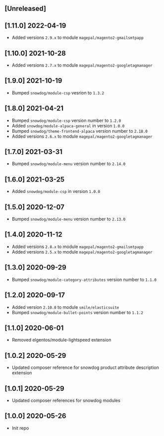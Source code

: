 ## [Unreleased]

## [1.11.0] 2022-04-19
* Added versions `2.9.x` to module `magepal/magento2-gmailsmtpapp`

## [1.10.0] 2021-10-28
* Added versions `2.7.x` to module `magepal/magento2-googletagmanager`

## [1.9.0] 2021-10-19
* Bumped `snowdog/module-csp` vesrion to `1.3.2`

## [1.8.0] 2021-04-21
* Bumped `snowdog/module-csp` version number to `1.2.0`
* Added `snowdog/module-alpaca-general` in version `1.0.0`
* Bumped `snowdog/theme-frontend-alpaca` version number to `2.18.0`
* Added versions `2.6.x` to module `magepal/magento2-googletagmanager`

## [1.7.0] 2021-03-31
* Bumped `snowdog/module-menu` version number to `2.14.0`

## [1.6.0] 2021-03-25
* Added `snowdog/module-csp` in version `1.0.0`

## [1.5.0] 2020-12-07
* Bumped `snowdog/module-menu` version number to `2.13.0`

## [1.4.0] 2020-11-12
* Added versions `2.8.x` to module `magepal/magento2-gmailsmtpapp`
* Added versions `2.5.x` to module `magepal/magento2-googletagmanager`

## [1.3.0] 2020-09-29
* Bumped `snowdog/module-category-attributes` version number to `1.1.0`

## [1.2.0] 2020-09-17
* Added version `2.10.0` to module `smile/elasticsuite`
* Bumped `snowdog/module-bullet-points` version number to `1.1.2`

## [1.1.0] 2020-06-01
* Removed elgentos/module-lightspeed extension

## [1.0.2] 2020-05-29
* Updated composer reference for snowdog product attribute description extension

## [1.0.1] 2020-05-29
* Updated composer references for snowdog modules

## [1.0.0] 2020-05-26
* Init repo
